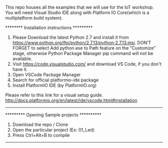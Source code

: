 This repo houses all the examples that we will use for the IoT workshop.
You will need Visual Studio IDE along with Platform IO Core(which is a multiplatform build system).


********   Installation instructions *********

1. Please Download the latest Python 2.7 and install it from https://www.python.org/ftp/python/2.7.13/python-2.7.13.msi. 
DON’T FORGET to select Add python.exe to Path feature on the “Customize” stage, otherwise Python Package Manager pip command will not be available.
2. Visit https://code.visualstudio.com/ and download VS Code, if you don't have it.
3. Open VSCode Package Manager
4. Search for official platformio-ide package
5. Install PlatformIO IDE (by PlatformIO.org)

Please refer to this link for a visual setup guide.
http://docs.platformio.org/en/latest/ide/vscode.html#installation
***********************************************

*********   Opening Sample projects  **********
1. Download the repo / Clone
2. Open the particular project (Ex: 01_Led)
3. Press Ctrl+Alt+B to compile
***********************************************